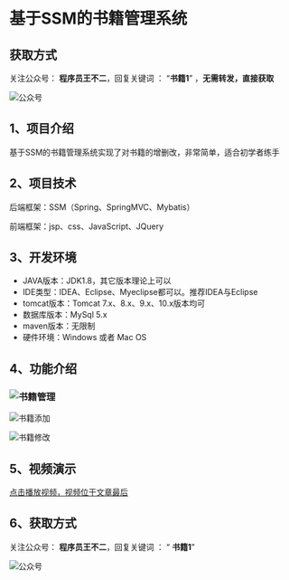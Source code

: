 # 基于SSM的书籍管理系统

## 获取方式

关注公众号： **程序员王不二**，回复关键词  ： “**书籍1**”   ，**无需转发，直接获取**

![公众号](https://project-images-1256969109.cos.ap-chongqing.myqcloud.com/Typora-Images/202205281253739.png)

## 1、项目介绍

基于SSM的书籍管理系统实现了对书籍的增删改，非常简单，适合初学者练手


## 2、项目技术

后端框架：SSM（Spring、SpringMVC、Mybatis）

前端框架：jsp、css、JavaScript、JQuery

## 3、开发环境

- JAVA版本：JDK1.8，其它版本理论上可以
- IDE类型：IDEA、Eclipse、Myeclipse都可以。推荐IDEA与Eclipse
- tomcat版本：Tomcat 7.x、8.x、9.x、10.x版本均可
- 数据库版本：MySql 5.x
- maven版本：无限制
- 硬件环境：Windows 或者 Mac OS


## 4、功能介绍

### ![书籍管理](https://project-images-1256969109.cos.ap-chongqing.myqcloud.com/Typora-Images/202206010007427.jpg)

![书籍添加](https://project-images-1256969109.cos.ap-chongqing.myqcloud.com/Typora-Images/202206010007131.jpg)

![书籍修改](https://project-images-1256969109.cos.ap-chongqing.myqcloud.com/Typora-Images/202206010007286.jpg)



## 5、视频演示

[点击播放视频，视频位于文章最后](输入链接)

## 6、获取方式

关注公众号： **程序员王不二**，回复关键词  ： “ **书籍1**”   



![公众号](https://project-images-1256969109.cos.ap-chongqing.myqcloud.com/Typora-Images/202205281253739.png)

